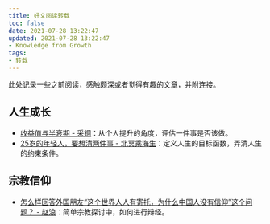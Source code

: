 ```yaml
---
title: 好文阅读转载
toc: false
date: 2021-07-28 13:22:47
updated: 2021-07-28 13:22:47
- Knowledge from Growth
tags: 
- 转载
---
```

<!-- omit in toc -->

此处记录一些之前阅读，感触颇深或者觉得有趣的文章，并附连接。

<!-- more -->

## 人生成长

- [收益值与半衰期 - 采铜](https://yzhang-gh.github.io/notes/reading/reward-and-half-life.html)：从个人提升的角度，评估一件事是否该做。
- [25岁的年轻人，要想清两件事 - 北冥乘海生](https://zhuanlan.zhihu.com/p/82028811)：定义人生的目标函数，弄清人生的约束条件。

## 宗教信仰

- [怎么样回答外国朋友“这个世界人人有寄托，为什么中国人没有信仰”这个问题？ - 赵浪](https://www.zhihu.com/question/426477472/answer/1590124777)：简单宗教探讨中，如何进行辩经。


